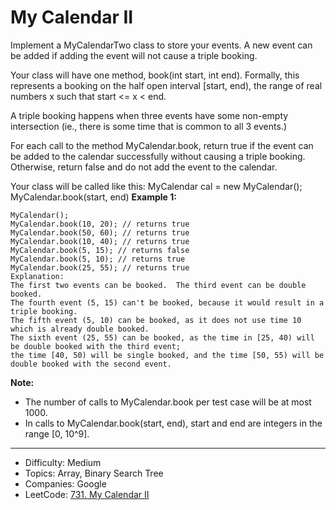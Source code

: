 # My Calendar II

Implement a MyCalendarTwo class to store your events. A new event can be added if adding the event will not cause a triple booking.

Your class will have one method, book(int start, int end). Formally, this represents a booking on the half open interval [start, end), the range of real numbers x such that start <= x < end.

A triple booking happens when three events have some non-empty intersection (ie., there is some time that is common to all 3 events.)

For each call to the method MyCalendar.book, return true if the event can be added to the calendar successfully without causing a triple booking. Otherwise, return false and do not add the event to the calendar.

Your class will be called like this: MyCalendar cal = new MyCalendar(); MyCalendar.book(start, end)
**Example 1:**
```
MyCalendar();
MyCalendar.book(10, 20); // returns true
MyCalendar.book(50, 60); // returns true
MyCalendar.book(10, 40); // returns true
MyCalendar.book(5, 15); // returns false
MyCalendar.book(5, 10); // returns true
MyCalendar.book(25, 55); // returns true
Explanation: 
The first two events can be booked.  The third event can be double booked.
The fourth event (5, 15) can't be booked, because it would result in a triple booking.
The fifth event (5, 10) can be booked, as it does not use time 10 which is already double booked.
The sixth event (25, 55) can be booked, as the time in [25, 40) will be double booked with the third event;
the time [40, 50) will be single booked, and the time [50, 55) will be double booked with the second event.
```
**Note:**

* The number of calls to MyCalendar.book per test case will be at most 1000.
* In calls to MyCalendar.book(start, end), start and end are integers in the range [0, 10^9].

---

* Difficulty: Medium
* Topics: Array, Binary Search Tree
* Companies: Google
* LeetCode: [731. My Calendar II](https://leetcode.com/problems/my-calendar-ii/description/)
